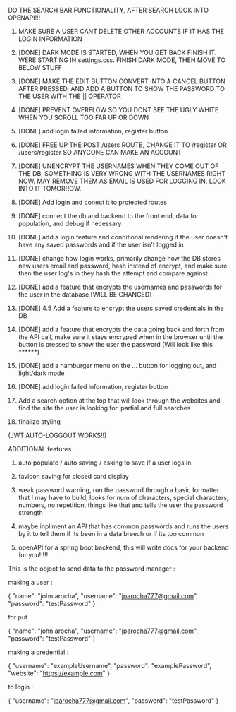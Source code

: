 DO THE SEARCH BAR FUNCTIONALITY, AFTER SEARCH LOOK INTO OPENAPI!!!

1. MAKE SURE A USER CANT DELETE OTHER ACCOUNTS IF IT HAS THE LOGIN INFORMATION

2. [DONE] DARK MODE IS STARTED, WHEN YOU GET BACK FINISH IT. WERE STARTING IN settings.css. FINISH DARK MODE, THEN MOVE TO BELOW STUFF

3. [DONE] MAKE THE EDIT BUTTON CONVERT INTO A CANCEL BUTTON AFTER PRESSED, AND ADD A BUTTON TO SHOW THE PASSWORD TO THE USER WITH THE || OPERATOR

4. [DONE] PREVENT OVERFLOW SO YOU DONT SEE THE UGLY WHITE WHEN YOU SCROLL TOO FAR UP OR DOWN

5. [DONE] add login failed information, register button

6. [DONE] FREE UP THE POST /users ROUTE, CHANGE IT TO /register OR /users/register SO ANYCONE CAN MAKE AN ACCOUNT

7. [DONE] UNENCRYPT THE USERNAMES WHEN THEY COME OUT OF THE DB, SOMETHING IS VERY WRONG WITH THE USERNAMES RIGHT NOW. MAY REMOVE THEM AS EMAIL IS USED FOR LOGGING IN. LOOK INTO IT TOMORROW.

8. [DONE] Add login and conect it to protected routes

9. [DONE] connect the db and backend to the front end, data for population, and debug if necessary

10. [DONE] add a login feature and conditional rendering if the user doesn't have any saved passwords and if the user isn't logged in

12. [DONE] change how login works, primarily change how the DB stores new users email and password, hash instead of encrypt, and make sure then the user log's in they hash the attempt and compare against

13. [DONE] add a feature that encrypts the usernames and passwords for the user in the database             [WILL BE CHANGED]

14. [DONE] 4.5 Add a feature to encrypt the users saved credentials in the DB

15. [DONE] add a feature that encrypts the data going back and forth from the API call, make sure it stays encryped when in the browser until the button is pressed to show the user the password (Will look like this ******)

16. [DONE] add a hamburger menu on the ... button for logging out, and light/dark mode

17. [DONE] add login failed information, register button

18. Add a search option at the top that will look through the websites and find the site the user is looking for. partial and full searches

19. finalize styling

(JWT AUTO-LOGGOUT WORKS!!)

ADDITIONAL features

1. auto populate / auto saving / asking to save if a user logs in

2. favicon saving for closed card display

3. weak password warning, run the password through a basic formatter that I may have to build, looks for num of characters, special characters, numbers, no repetition, things like that and tells the user the password strength

4. maybe inpliment an API that has common passwords and runs the users by it to tell them if its been in a data breech or if its too common

5. openAPI for a spring boot backend, this will write docs for your backend for you!!!!!







This is the object to send data to the password manager : 

making a user : 

{
  "name": "john arocha",
  "username": "jparocha777@gmail.com",
  "password": "testPassword"
}

for put 

{
  "name": "john arocha",
  "username": "jparocha777@gmail.com",
  "password": "testPassword"
}

making a credential :

{
  "username": "exampleUsername",
  "password": "examplePassword",
  "website": "https://example.com"
}

to login : 

{
  "username": "jparocha777@gmail.com",
  "password": "testPassword"
}